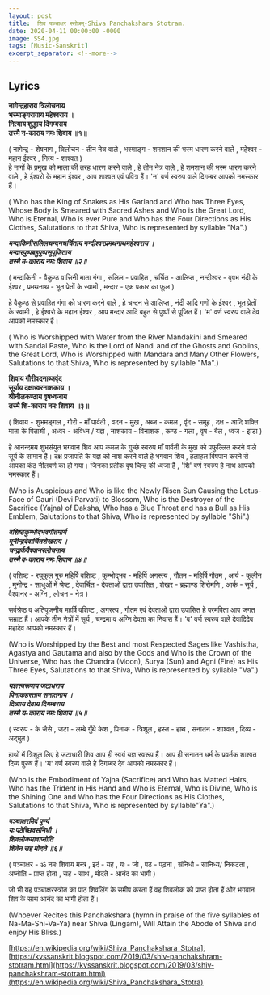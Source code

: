```yaml
---
layout: post
title:  शिव पञ्चाक्षर स्तोत्रम्-Shiva Panchakshara Stotram.
date: 2020-04-11 00:00:00 -0000
image: SS4.jpg
tags: [Music-Sanskrit]
excerpt_separator: <!--more-->
---
```

<!--more-->



## Lyrics

****नागेन्द्रहाराय त्रिलोचनाय    
भस्माङ्गरागाय महेश्वराय ।    
नित्याय शुद्धाय दिगम्बराय     
तस्मै न-काराय नमः शिवाय ॥१॥****    

( नागेन्द्र - शेषनाग , त्रिलोचन - तीन नेत्र वाले , भस्माङ्ग - शमशान की भस्म धारण करने वाले , महेश्वर - महान ईश्वर , नित्य - शाश्वत )  
हे नागों के प्रमुख को माला की तरह धारण करने वाले , हे तीन नेत्र वाले , हे शमशान की भस्म धारण करने वाले , हे ईश्वरो के महान ईश्वर , आप शाश्वत एवं पवित्र हैं। 'न' वर्ण स्वरुप वाले दिगम्बर आपको नमस्कार हैं।  
  
( Who has the King of Snakes as His Garland and Who has Three Eyes, Whose Body is Smeared with Sacred Ashes and Who is the Great Lord, Who is Eternal, Who is ever Pure and Who has the Four Directions as His Clothes, Salutations to that Shiva, Who is represented by syllable "Na".)  
  
****मन्दाकिनीसलिलचन्दनचर्चिताय नन्दीश्वरप्रमथनाथमहेश्वराय ।*   
*मन्दारपुष्पबहुपुष्पसुपूजिताय   
तस्मै म-काराय नमः शिवाय ॥२॥****     


( मन्दाकिनी - वैकुण्ठ वासिनी माता गंगा , सलिल - प्रवाहित , चर्चित - आलिप्त , नन्दीश्वर - वृषभ नंदी के ईश्वर , प्रमथनाथ - भूत प्रेतों के स्वामी , मन्दार - एक प्रकार का फूल )  


हे वैकुण्ठ से प्रवाहित गंगा को धारण करने वाले , हे चन्दन से आलिप्त , नंदी आदि गणों के ईश्वर , भूत प्रेतों के स्वामी , हे ईश्वरो के महान ईश्वर , आप मन्दार आदि बहुत से पुष्पों से पूजित हैं। 'म' वर्ण स्वरुप वाले देव आपको नमस्कार हैं।  
  
( Who is Worshipped with Water from the River Mandakini and Smeared with Sandal Paste, Who is the Lord of Nandi and of the Ghosts and Goblins, the Great Lord, Who is Worshipped with Mandara and Many Other Flowers, Salutations to that Shiva, Who is represented by syllable "Ma".)  
  
****शिवाय गौरीवदनाब्जवृंद       
सूर्याय दक्षाध्वरनाशकाय ।      
श्रीनीलकण्ठाय वृषध्वजाय      
तस्मै शि-काराय नमः शिवाय ॥३॥****       

( शिवाय - शुभमङ्गल , गौरी - माँ पार्वती , वदन - मुख , अब्ज - कमल , वृंद - समूह , दक्ष - आदि शक्ति माता के पिताश्री , अध्वर - अविध्न / यज्ञ , नाशकाय - विनाशक , कण्ठ - गला , वृष - बैल , ध्वज - झंडा )  

हे आनन्दमय शुभसंयुत भगवान शिव आप कमल के गुच्छे स्वरुप माँ पार्वती के मुख को प्रफुल्लित करने वाले सूर्य के सामान हैं। दक्ष प्रजापति के यज्ञ को नाश करने वाले हे भगवान शिव , हलाहल विषपान करने से आपका कंठ नीलवर्ण का हो गया। जिनका प्रतीक वृष चिन्ह की ध्वजा हैं , 'शि' वर्ण स्वरुप हे नाथ आपको नमस्कार हैं।   
  
(Who is Auspicious and Who is like the Newly Risen Sun Causing the Lotus-Face of Gauri (Devi Parvati) to Blossom, Who is the Destroyer of the Sacrifice (Yajna) of Daksha, Who has a Blue Throat and has a Bull as His Emblem, Salutations to that Shiva, Who is represented by syllable "Shi".)  
  
***वशिष्ठकुम्भोद्भवगौतमार्य        
मूनीन्द्रदेवार्चितशेखराय ।     
चन्द्रार्कवैश्वानरलोचनाय     
तस्मै व-काराय नमः शिवाय ॥४॥***     
  
( वशिष्ट - रघुकुल गुरु महिर्षि वशिष्ट , कुम्भोद्भव - महिर्षि अगस्त्य , गौतम - महिर्षि गौतम , आर्य - कुलीन , मुनीन्द्र - साधुओं में श्रेष्ट , देवार्चित - देवताओं द्वारा उपासित , शेखर - ब्रह्माण्ड शिरोमणि , आर्क - सूर्य , वैश्वानर - अग्नि , लोचन - नेत्र )  
  
सर्वश्रेष्ठ व अतिपूजनीय महर्षि वशिष्ट , अगस्त्य , गौतम एवं देवताओं द्वारा उपासित हे परमपिता आप जगत सम्राट हैं। आपके तीन नेत्रों में सूर्य , चन्द्रमा व अग्नि देवता का निवास हैं। 'व' वर्ण स्वरुप वाले देवादिदेव महादेव आपको नमस्कार हैं।  
  
(Who is Worshipped by the Best and most Respected Sages like Vashistha, Agastya and Gautama and also by the Gods and Who is the Crown of the Universe, Who has the Chandra (Moon), Surya (Sun) and Agni (Fire) as His Three Eyes, Salutations to that Shiva, Who is represented by syllable "Va".)  
  
***यज्ञस्वरूपाय जटाधराय      
पिनाकहस्ताय सनातनाय ।       
दिव्याय देवाय दिगम्बराय          
तस्मै य-काराय नमः शिवाय ॥५॥***      
  
( स्वरुप - के जैसे , जटा - लम्बे गुँथे केश , पिनाक - त्रिशूल , हस्त - हाथ , सनातन - शाश्वत , दिव्य - अद्भुत )  
  
हाथों में त्रिशूल लिए हे जटाधारी शिव आप ही स्वयं यज्ञ स्वरूप हैं। आप ही सनातन धर्म के प्रवर्तक शाश्वत दिव्य पुरुष हैं। 'य' वर्ण स्वरुप वाले हे दिगम्बर देव आपको नमस्कार हैं।  
  
(Who is the Embodiment of Yajna (Sacrifice) and Who has Matted Hairs, Who has the Trident in His Hand and Who is Eternal, Who is Divine, Who is the Shining One and Who has the Four Directions as His Clothes, Salutations to that Shiva, Who is represented by syllable"Ya".)  
  
***पञ्चाक्षरमिदं पुण्यं       
यः पठेच्छिवसंनिधौ ।      
शिवलोकमावाप्नोति       
शिवेन सह मोदते ॥६॥***      
  
( पञ्चाक्षर - ॐ नमः शिवाय मन्त्र , इदं - यह , यः - जो , पठ - पढ़ना , संनिधौ - सानिध्य/ निकटता , अप्नोति - प्राप्त होता , सह - साथ , मोदते - आनंद का भागी )  
  
जो भी यह पञ्चाक्षरस्त्रोत का पाठ शिवलिंग के समीप करता हैं वह शिवलोक को प्राप्त होता हैं और भगवान शिव के साथ आनंद का भागी होता हैं।  
  
(Whoever Recites this Panchakshara (hymn in praise of the five syllables of Na-Ma-Shi-Va-Ya) near Shiva (Lingam), Will Attain the Abode of Shiva and enjoy His Bliss.)

[https://en.wikipedia.org/wiki/Shiva_Panchakshara_Stotra], [https://kvssanskrit.blogspot.com/2019/03/shiv-panchakshram-stotram.html](https://kvssanskrit.blogspot.com/2019/03/shiv-panchakshram-stotram.html)(https://en.wikipedia.org/wiki/Shiva_Panchakshara_Stotra)
